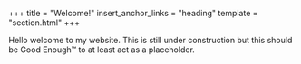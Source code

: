 +++
title = "Welcome!"
insert_anchor_links = "heading"
template = "section.html"
+++

Hello welcome to my website. This is still under construction but this should be Good Enough™ to at least act as a placeholder. 